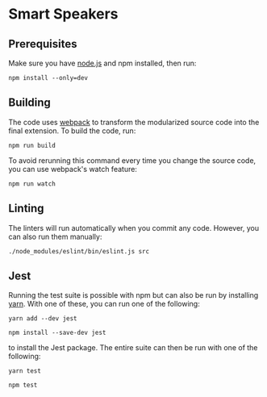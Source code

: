# Smart Speakers

## Prerequisites

Make sure you have [node.js](https://nodejs.org) and npm installed, then run:

    npm install --only=dev

## Building

The code uses [webpack](https://webpack.js.org/) to transform the modularized source code into the final extension. To build the code, run:

    npm run build

To avoid rerunning this command every time you change the source code, you can use webpack's watch feature:

    npm run watch

## Linting

The linters will run automatically when you commit any code. However, you can also run them manually:

    ./node_modules/eslint/bin/eslint.js src

## Jest

Running the test suite is possible with npm but can also be run by installing [yarn](https://yarnpkg.com/lang/en/docs/install/#debian-stable). With one of these, you can run one of the following:

    yarn add --dev jest

    npm install --save-dev jest

to install the Jest package. The entire suite can then be run with one of the following:

    yarn test

    npm test
